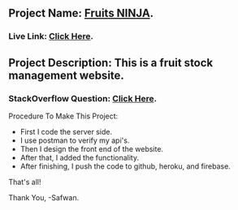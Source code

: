 ## Project Name: [Fruits NINJA](https://fruits-ninja.web.app/).

### Live Link: [Click Here](https://fruits-ninja.web.app/).

## Project Description: This is a fruit stock management website.

### StackOverflow Question: [Click Here](https://stackoverflow.com/questions/72115919/cant-increasing-the-value-in-front-end-by-react-data-comes-from-mongodb).

Procedure To Make This Project:

-   First I code the server side.
-   I use postman to verify my api's.
-   Then I design the front end of the website.
-   After that, I added the functionality.
-   After finishing, I push the code to github, heroku, and firebase.

That's all!

Thank You,
-Safwan.
